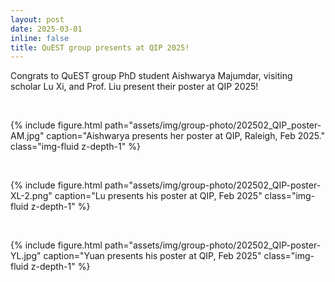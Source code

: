 ```yaml
---
layout: post
date: 2025-03-01
inline: false
title: QuEST group presents at QIP 2025!
---
```


Congrats to QuEST group PhD student Aishwarya Majumdar, visiting scholar Lu Xi, and Prof. Liu present their poster at QIP 2025!

<p>&nbsp;</p>
<div class="row justify-content-sm-left">
    <div class="col-sm-9 mt-4 mt-md-0">
        {% include figure.html path="assets/img/group-photo/202502_QIP_poster-AM.jpg" caption="Aishwarya presents her poster at QIP, Raleigh, Feb 2025." class="img-fluid z-depth-1" %}
    </div>
</div>

<p>&nbsp;</p>
<div class="row justify-content-sm-left">
    <div class="col-sm-9 mt-4 mt-md-0">
        {% include figure.html path="assets/img/group-photo/202502_QIP-poster-XL-2.png" caption="Lu presents his poster at QIP, Feb 2025" class="img-fluid z-depth-1" %}
    </div>
</div>


<p>&nbsp;</p>
<div class="row justify-content-sm-left">
    <div class="col-sm-9 mt-4 mt-md-0">
        {% include figure.html path="assets/img/group-photo/202502_QIP-poster-YL.jpg" caption="Yuan presents his poster at QIP, Feb 2025" class="img-fluid z-depth-1" %}
    </div>
</div>



